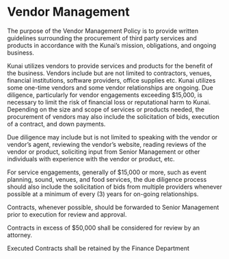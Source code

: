 # Vendor Management
The purpose of the Vendor Management Policy is to provide written guidelines surrounding the procurement of third party services and products in accordance with the Kunai’s mission, obligations, and ongoing business.

Kunai utilizes vendors to provide services and products for the benefit of the business. Vendors include but are not limited to contractors, venues, financial institutions, software providers, office supplies etc. Kunai utilizes some one-time vendors and some vendor relationships are ongoing. Due diligence, particularly for vendor engagements exceeding $15,000, is necessary to limit the risk of financial loss or reputational harm to Kunai. Depending on the size and scope of services or products needed, the procurement of vendors may also include the solicitation of bids, execution of a contract, and down payments.

Due diligence may include but is not limited to speaking with the vendor or vendor’s agent, reviewing the vendor’s website, reading reviews of the vendor or product, soliciting input from Senior Management or other individuals with experience with the vendor or product, etc.

For service engagements, generally of $15,000 or more, such as event planning, sound, venues, and food services, the due diligence process should also include the solicitation of bids from multiple providers whenever possible at a minimum of every (3) years for on-going relationships.

Contracts, whenever possible, should be forwarded to Senior Management prior to execution for review and approval.

Contracts in excess of $50,000 shall be considered for review by an attorney.

Executed Contracts shall be retained by the Finance Department
